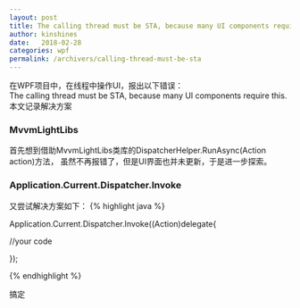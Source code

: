 ```yaml
---
layout: post
title: The calling thread must be STA, because many UI components require this.
author: kinshines
date:   2018-02-28
categories: wpf
permalink: /archivers/calling-thread-must-be-sta
---
```


<p class="lead">在WPF项目中，在线程中操作UI，报出以下错误：<br/>
The calling thread must be STA, because many UI components require this. <br/>
本文记录解决方案</p>

### MvvmLightLibs

首先想到借助MvvmLightLibs类库的DispatcherHelper.RunAsync(Action action)方法，
虽然不再报错了，但是UI界面也并未更新，于是进一步探索。

### Application.Current.Dispatcher.Invoke

又尝试解决方案如下：
{% highlight java %}

Application.Current.Dispatcher.Invoke((Action)delegate{

//your code

});

{% endhighlight %}

搞定

